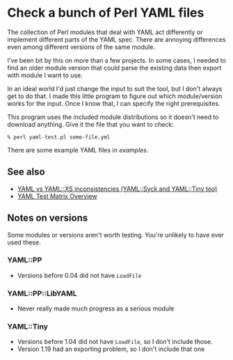 # Check a bunch of Perl YAML files

The collection of Perl modules that deal with YAML act differently or
implement different parts of the YAML spec. There are annoying
differences even among different versions of the same module.

I've been bit by this on more than a few projects. In some cases, I
needed to find an older module version that could parse the existing
data then export with module I want to use.

In an ideal world I'd just change the input to suit the tool, but I
don't always get to do that. I made this little program to figure out
which module/version works for the input. Once I know that, I can
specify the right prerequisites.

This program uses the included module distributions so it doesn't need
to download anything. Give it the file that you want to check:

	% perl yaml-test.pl some-file.yml

There are some example YAML files in *examples*.

## See also

* [YAML vs YAML::XS inconsistencies (YAML::Syck and YAML::Tiny too)](https://perlmaven.com/yaml-vs-yaml-xs-inconsistencies)
* [YAML Test Matrix Overview](https://matrix.yaml.info)


## Notes on versions

Some modules or versions aren't worth testing. You're unlikely to have
ever used these.

### YAML::PP

* Versions before 0.04 did not have `LoadFile`

### YAML::PP::LibYAML

* Never really made much progress as a serious module

### YAML::Tiny

* Versions before 1.04 did not have `LoadFile`, so I don't include those.
* Version 1.19 had an exporting problem, so I don't include that one

